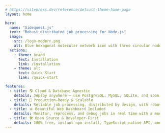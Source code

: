 ```yaml
---
# https://vitepress.dev/reference/default-theme-home-page
layout: home

hero:
  name: "Sidequest.js"
  text: "Robust distributed job processing for Node.js"
  image:
    src: /logo-modern.png
    alt: Blue hexagonal molecular network icon with three circular nodes, featuring a strong gradient with a bright, light-blue highlight, on a transparent background.
  actions:
    - theme: brand
      text: Installation
      link: /installation
    - theme: alt
      text: Quick Start
      link: /quick-start

features:
  - title: 🌎 Cloud & Database Agnostic
    details: Deploy anywhere – use PostgreSQL, MySQL, SQLite, and soon MongoDB. Migrate clouds or infra with zero friction. No vendor lock-in, ever.
  - title: 🚀 Production-Ready & Scalable
    details: Reliable job processing, distributed by design, with robust scheduling and retries. Trusted for mission-critical workloads, from startups to enterprise.
  - title: 📊 Beautiful Web Dashboard Included
    details: Monitor, reprocess, and debug jobs in real time with a modern dashboard – Ready to use out of the box, no hidden paywalls.
  - title: 🛠️ Open Source & Developer-First
    details: 100% free, instant npm install, TypeScript-native API, and clear docs. Built for rapid adoption by ambitious teams.
---
```

